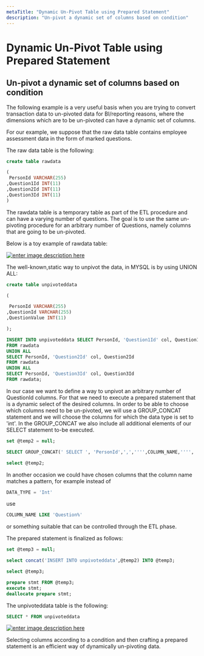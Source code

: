```yaml
---
metaTitle: "Dynamic Un-Pivot Table using Prepared Statement"
description: "Un-pivot a dynamic set of columns based on condition"
---
```


# Dynamic Un-Pivot Table using Prepared Statement



## Un-pivot a dynamic set of columns based on condition


The following example is a very useful basis when you are trying to convert transaction data to un-pivoted data for BI/reporting reasons, where the dimensions which are to be un-pivoted can have a dynamic set of columns.

For our example, we suppose that the raw data table contains employee assessment data in the form of marked questions.

The raw data table is the following:

```sql
create table rawdata

(
 PersonId VARCHAR(255)
,Question1Id INT(11)
,Question2Id INT(11)
,Question3Id INT(11)
)  

```

The rawdata table is a temporary table as part of the ETL procedure and can have a varying number of questions. The goal is to use the same un-pivoting procedure for an arbitrary number of Questions, namely columns that are going to be un-pivoted.

Below is a toy example of rawdata table:

[<img src="http://i.stack.imgur.com/XC8KC.png" alt="enter image description here" />](http://i.stack.imgur.com/XC8KC.png)

The well-known,static way to unpivot the data, in MYSQL is by using UNION ALL:

```sql
create table unpivoteddata

(

 PersonId VARCHAR(255)
,QuestionId VARCHAR(255)
,QuestionValue INT(11)

);

INSERT INTO unpivoteddata SELECT PersonId, 'Question1Id' col, Question1Id 
FROM rawdata
UNION ALL
SELECT PersonId, 'Question2Id' col, Question2Id 
FROM rawdata
UNION ALL
SELECT PersonId, 'Question3Id' col, Question3Id 
FROM rawdata; 

```

In our case we want to define a way to unpivot an arbitrary number of QuestionId columns. For that we need to execute a prepared statement that is a dynamic select of the desired columns.
In order to be able to choose which columns need to be un-pivoted, we will use a GROUP_CONCAT statement and we will choose the columns for which the data type is set to 'int'. In the GROUP_CONCAT we also include all additional elements of our SELECT statement to-be executed.

```sql
set @temp2 = null; 

SELECT GROUP_CONCAT(' SELECT ', 'PersonId',',','''',COLUMN_NAME,'''', ' col     ',',',COLUMN_NAME,' FROM rawdata' separator ' UNION ALL' ) FROM     INFORMATION_SCHEMA.COLUMNS WHERE table_name = 'rawdata' AND DATA_TYPE = 'Int' INTO     @temp2;

select @temp2;

```

In another occasion we could have chosen columns that the column name matches a pattern, for example instead of

```sql
DATA_TYPE = 'Int'

```

use

```sql
COLUMN_NAME LIKE 'Question%'

```

or something suitable that can be controlled through the ETL phase.

The prepared statement is finalized as follows:

```sql
set @temp3 = null;

select concat('INSERT INTO unpivoteddata',@temp2) INTO @temp3;

select @temp3;

prepare stmt FROM @temp3;
execute stmt;
deallocate prepare stmt;

```

The unpivoteddata table is the following:

```sql
SELECT * FROM unpivoteddata

```

[<img src="http://i.stack.imgur.com/2DZRJ.png" alt="enter image description here" />](http://i.stack.imgur.com/2DZRJ.png)

Selecting columns according to a condition and then crafting a prepared statement is an efficient way of dynamically un-pivoting data.

